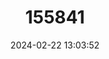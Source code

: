 ---
title: "155841"
category: "Valvata macrostoma"
draft: false
date: 2024-02-22 13:03:52
languages:
  English: ["Large Mouthed Valve Snail"]
---